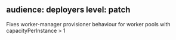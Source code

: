 audience: deployers
level: patch
---

Fixes worker-manager provisioner behaviour for worker pools with capacityPerInstance > 1
